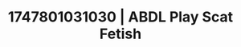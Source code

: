 ---
categories:
- Vocal tease
- Skin-to-skin fantasy
- Glowing skin
- Double penetration
- Cumshot compilation
image: /assets/images/1747801031030.jpg
layout: post
seo:
  description: Featured content with artistic Scat Fetish, ABDL Play. HD images available.
  keywords: Scat Fetish, ABDL Play
  og_image: /assets/images/1747801031030.jpg
  schema_type: VisualArtwork
tags:
- ABDL Play
- '#1747801031030'
- Scat Fetish
title: 1747801031030 | ABDL Play Scat Fetish
---